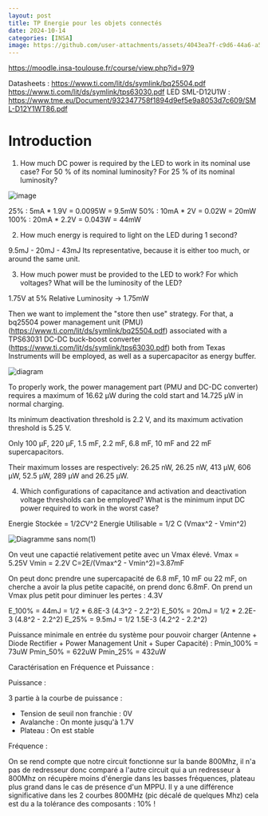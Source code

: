 ```yaml
---
layout: post
title: TP Energie pour les objets connectés
date: 2024-10-14
categories: [INSA]
image: https://github.com/user-attachments/assets/4043ea7f-c9d6-44a6-a51d-b2def3094f30
---
```


https://moodle.insa-toulouse.fr/course/view.php?id=979


Datasheets :
https://www.ti.com/lit/ds/symlink/bq25504.pdf
https://www.ti.com/lit/ds/symlink/tps63030.pdf
LED SML-D12U1W : https://www.tme.eu/Document/932347758f1894d9ef5e9a8053d7c609/SML-D12Y1WT86.pdf

# Introduction


1) How much DC power is required by the LED to work in its nominal use case? For 50 % of
its nominal luminosity? For 25 % of its nominal luminosity?

![image](https://github.com/user-attachments/assets/aee97680-e43d-4308-96a2-a033a8266cb6)

25% : 5mA * 1.9V = 0.0095W = 9.5mW
50% : 10mA * 2V = 0.02W = 20mW
100% : 20mA * 2.2V = 0.043W = 44mW

2) How much energy is required to light on the LED during 1 second?

9.5mJ - 20mJ - 43mJ
Its representative, because it is either too much, or around the same unit.

3) How much power must be provided to the LED to work? For which voltages? What will be
the luminosity of the LED?

1.75V at 5% Relative Luminosity -> 1.75mW

Then we want to implement the "store then use" strategy. For that, a bq25504 power management unit (PMU) (https://www.ti.com/lit/ds/symlink/bq25504.pdf) associated with a TPS63031 DC-DC buck-boost converter (https://www.ti.com/lit/ds/symlink/tps63030.pdf) both from Texas Instruments will be employed, as well as a supercapacitor as energy buffer.

![diagram](https://github.com/user-attachments/assets/4043ea7f-c9d6-44a6-a51d-b2def3094f30)


To properly work, the power management part (PMU and DC-DC converter) requires a
maximum of 16.62 μW during the cold start and 14.725 μW in normal charging. 

Its minimum deactivation threshold is 2.2 V, and its maximum activation threshold is 5.25 V. 

Only 100 μF, 220 μF, 1.5 mF, 2.2 mF, 6.8 mF, 10 mF and 22 mF supercapacitors.

Their maximum losses are respectively: 26.25 nW, 26.25 nW, 413 μW, 606 μW, 52.5 μW, 289 μW and 26.25 μW.

4) Which configurations of capacitance and activation and deactivation voltage thresholds can
be employed? What is the minimum input DC power required to work in the worst case?

Energie Stockée = 1/2*C*V^2
Energie Utilisable = 1/2 C (Vmax^2 - Vmin^2)

![Diagramme sans nom(1)](https://github.com/user-attachments/assets/9b33f4f8-a2b7-487a-acd8-de5b7598ba90)

On veut une capactié relativement petite avec un Vmax élevé.
Vmax = 5.25V 
Vmin = 2.2V
C=2E/(Vmax^2 - Vmin^2)=3.87mF

On peut donc prendre une supercapacité de 6.8 mF, 10 mF ou 22 mF, on cherche a avoir la plus petite capacité, on prend donc 6.8mF.
On prend un Vmax plus petit pour diminuer les pertes : 4.3V 

E_100% = 44mJ = 1/2 * 6.8E-3 (4.3^2 - 2.2^2)
E_50% = 20mJ = 1/2 * 2.2E-3 (4.8^2 - 2.2^2)
E_25% = 9.5mJ = 1/2 1.5E-3 (4.2^2 - 2.2^2)

Puissance minimale en entrée du système pour pouvoir charger (Antenne + Diode Rectifier + Power Management Unit + Super Capacité) :
Pmin_100% = 73uW
Pmin_50% = 622uW
Pmin_25% = 432uW


Caractérisation en Fréquence et Puissance :

Puissance :

3 partie à la courbe de puissance : 
- Tension de seuil non franchie : 0V
- Avalanche : On monte jusqu'à 1.7V
- Plateau : On est stable

Fréquence :

On se rend compte que notre circuit fonctionne sur la bande 800Mhz, il n'a pas de redresseur donc comparé a l'autre circuit qui a un redresseur à 800Mhz on récupère moins d'énergie dans les basses fréquences, plateau plus grand dans le cas de présence d'un MPPU.
Il y a une différence significative dans les 2 courbes 800MHz (pic décalé de quelques Mhz) cela est du a la tolérance des composants : 10% !
